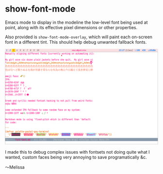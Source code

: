 # show-font-mode

Emacs mode to display in the modeline the low-level font being used at
point, along with its effective pixel dimensions or other properties.

Also provided is `show-font-mode-overlay`, which will paint each
on-screen font in a different tint.  This should help debug unwanted
fallback fonts.

![Screenshot demonstrating both the modeline display, and the colour overlay.](screenshot.png)

I made this to debug complex issues with fontsets not doing quite what
I wanted, custom faces being very annoying to save programatically &c.


〜Melissa
